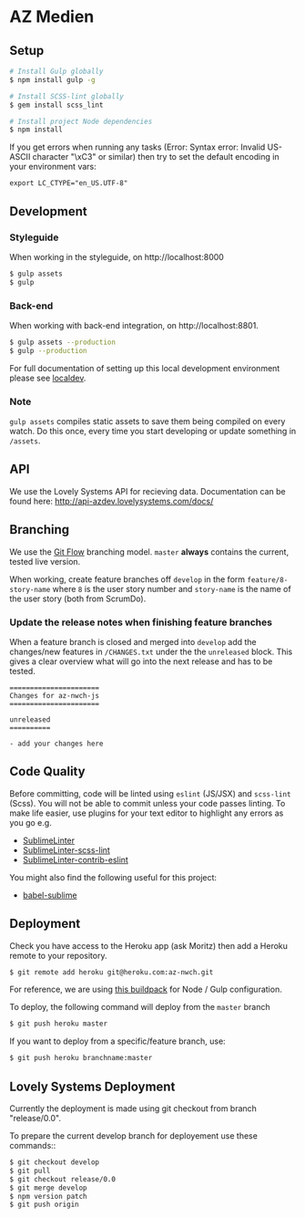 # AZ Medien

## Setup

```sh
# Install Gulp globally
$ npm install gulp -g

# Install SCSS-lint globally
$ gem install scss_lint

# Install project Node dependencies
$ npm install
```

If you get errors when running any tasks (Error: Syntax error: Invalid US-ASCII character "\xC3" or similar) then try to set the default encoding in your environment vars:
```
export LC_CTYPE="en_US.UTF-8"
```

## Development

### Styleguide

When working in the styleguide, on http://localhost:8000

```sh
$ gulp assets
$ gulp
```

### Back-end

When working with back-end integration, on http://localhost:8801.


```sh
$ gulp assets --production
$ gulp --production
```

For full documentation of setting up this local development environment please see [localdev](localdev).

### Note

`gulp assets` compiles static assets to save them being compiled on every watch. Do this once, every time you start developing or update something in `/assets`.

## API

We use the Lovely Systems API for recieving data. Documentation can be found here:
http://api-azdev.lovelysystems.com/docs/

## Branching

We use the [Git Flow](https://www.atlassian.com/git/tutorials/comparing-workflows/gitflow-workflow/) branching model. `master` **always** contains the current, tested live version.

When working, create feature branches off `develop` in the form `feature/8-story-name` where `8` is the user story number and `story-name` is the name of the user story (both from ScrumDo).

### Update the release notes when finishing feature branches

When a feature branch is closed and merged into `develop` add the changes/new features in `/CHANGES.txt` under the the `unreleased` block. This gives a clear overview what will go into the next release and has to be tested.

```
======================
Changes for az-nwch-js
======================

unreleased
==========

- add your changes here

```

## Code Quality

Before committing, code will be linted using `eslint` (JS/JSX) and `scss-lint` (Scss). You will not be able to commit unless your code passes linting. To make life easier, use plugins for your text editor to highlight any errors as you go e.g.

- [Sublime​Linter](https://packagecontrol.io/packages/SublimeLinter)
- [SublimeLinter-scss-lint](https://packagecontrol.io/packages/SublimeLinter-contrib-scss-lint)
- [Sublime​Linter-contrib-eslint](https://packagecontrol.io/packages/SublimeLinter-contrib-eslint)

You might also find the following useful for this project:

- [babel-sublime](https://github.com/babel/babel-sublime)


## Deployment

Check you have access to the Heroku app (ask Moritz) then add a Heroku remote to your repository.

```sh
$ git remote add heroku git@heroku.com:az-nwch.git
```

For reference, we are using [this buildpack](https://github.com/robgraeber/heroku-buildpack-nodejs-bower-gulp) for Node / Gulp configuration.

To deploy, the following command will deploy from the `master` branch

```sh
$ git push heroku master
```

If you want to deploy from a specific/feature branch, use:

```sh
$ git push heroku branchname:master
```

## Lovely Systems Deployment

Currently the deployment is made using git checkout from branch "release/0.0".

To prepare the current develop branch for deployement use these commands::

```sh
$ git checkout develop
$ git pull
$ git checkout release/0.0
$ git merge develop
$ npm version patch
$ git push origin
```
